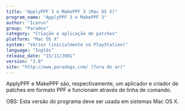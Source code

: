```yaml
---
title: "ApplyPPF 3 e MakePPF 3 (Mac OS X)"
program_name: "ApplyPPF 3 e MakePPF 3"
author: "Icarus"
group: "Paradox"
category: "Criação e aplicação de patches"
platform: "Mac OS X"
system: "Vários (inicialmente só PlayStation)"
language: "Inglês"
release_date: "15/11/2001"
version: "3.0"
site: "http://www.paradogs.com/ (fora do ar)"
---
```

ApplyPPF e MakePPF são, respectivamente, um aplicador e criador de patches em formato PPF e funcionam através de linha de comando.

OBS: Esta versão do programa deve ser usada em sistemas Mac OS X.
